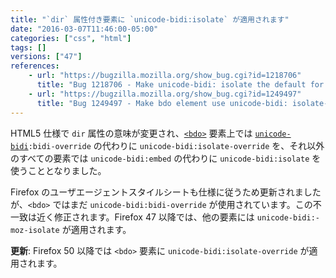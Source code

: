 ```yaml
---
title: "`dir` 属性付き要素に `unicode-bidi:isolate` が適用されます"
date: "2016-03-07T11:46:00-05:00"
categories: ["css", "html"]
tags: []
versions: ["47"]
references:
    - url: "https://bugzilla.mozilla.org/show_bug.cgi?id=1218706"
      title: "Bug 1218706 - Make unicode-bidi: isolate the default for elements with a dir attribute"
    - url: "https://bugzilla.mozilla.org/show_bug.cgi?id=1249497"
      title: "Bug 1249497 - Make bdo element use unicode-bidi: isolate-override"
---
```

HTML5 仕様で `dir` 属性の意味が変更され、[`<bdo>`](https://developer.mozilla.org/ja/docs/Web/HTML/Element/bdo) 要素上では [`unicode-bidi`](https://developer.mozilla.org/ja/docs/Web/CSS/unicode-bidi)`:bidi-override` の代わりに `unicode-bidi:isolate-override` を、それ以外のすべての要素では `unicode-bidi:embed` の代わりに `unicode-bidi:isolate` を使うこととなりました。

Firefox のユーザエージェントスタイルシートも仕様に従うため更新されましたが、`<bdo>` ではまだ `unicode-bidi:bidi-override` が使用されています。この不一致は近く修正されます。Firefox 47 以降では、他の要素には `unicode-bidi:-moz-isolate` が適用されます。

**更新**: Firefox 50 以降では `<bdo>` 要素に `unicode-bidi:isolate-override` が適用されます。
